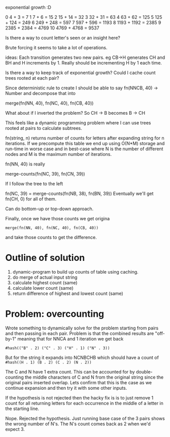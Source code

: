 exponential growth :D

0 4 + 3 = 7
1 7 + 6 = 15
2 15 + 14 = 32
3 32 + 31 = 63
4 63 + 62 = 125
5 125 + 124 = 249
6 249 + 248 = 597
7 597 + 596 = 1193
8 1193 + 1192 = 2385
9 2385 + 2384 = 4769
10 4769 + 4768 = 9537

Is there a way to count letter's seen or an insight here?

Brute forcing it seems to take a lot of operations.

ideas: Each transition generates two new pairs. eg CB->H generates CH and BH and H increments by 1. Really should be incrementing H by 1 each time.

Is there a way to keep track of exponential growth? Could I cache count trees rooted at each pair?

Since deterministic rule to create I should be able to say fn(NNCB, 40) -> Number and decompose that into

merge(fn(NN, 40), fn(NC, 40), fn(CB, 40))

What about if I inverted the problem?
So CH -> B becomes B -> CH

This feels like a dynamic programming problem where I can use trees rooted at pairs to calculate subtrees.

fn(string, n) returns number of counts for letters after expanding string for n iterations. If we precompute this table we end up using O(N*M) storage and run-time in worse case and in best-case where N is the number of different nodes and M is the maximum number of iterations.

fn(NN, 40) is really

merge-counts(fn(NC, 39), fn(CN, 39))

If I follow the tree to the left

fn(NC, 39) = merge-counts(fn(NB, 38), fn(BN, 39))
Eventually we'll get fn(CH, 0) for all of them.

Can do bottom-up or top-down approach.

Finally, once we have those counts we get origina

`
merge(fn(NN, 40), fn(NC, 40), fn(CB, 40))
`

and take those counts to get the difference.

# Outline of solution
1. dynamic-program to build up counts of table using caching.
2. do merge of actual input string
3. calculate highest count (same)
4. calculate lower count (same)
5. return difference of highest and lowest count (same)

# Problem: overcounting
Wrote something to dynamically solve for the problem starting from pairs and then passing in each pair. Problem is that the combined results are "off-by-1" meaning that for NNCA and 1 iteration we get back

`#hash(("B" . 2) ("C" . 3) ("H" . 1) ("N" . 3))`

But for the string it expands into NCNBCHB which should have a count of  `#hash((H . 1) (B . 2) (C . 2) (N . 2))`

The C and N have 1 extra count. This can be accounted for by double-counting the middle characters of C and N from the original string since the original pairs inserted overlap. Lets confirm that this is the case as we continue expansion and then try it with some other inputs.

If the hypothesis is not rejected then the hacky fix is is to just remove 1 count for all returning letters for each occurrence in the middle of a letter in the starting line.

Nope. Rejected the hypothesis. Just running base case of the 3 pairs shows the wrong number of N's. The N's count comes back as 2 when we'd expect 3.
